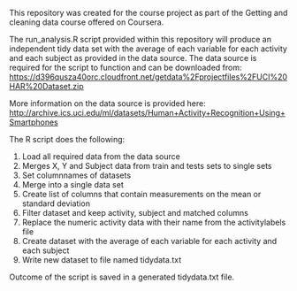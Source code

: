 This repository was created for the course project as part of the Getting and cleaning data course offered on Coursera.

The run_analysis.R script provided within this repository will produce an independent tidy data set with the average of each variable for each activity and each subject as provided in the data source. The data source is required for the script to function and can be downloaded from: https://d396qusza40orc.cloudfront.net/getdata%2Fprojectfiles%2FUCI%20HAR%20Dataset.zip

More information on the data source is provided here: http://archive.ics.uci.edu/ml/datasets/Human+Activity+Recognition+Using+Smartphones

The R script does the following:

1. Load all required data from the data source
2. Merges X, Y and Subject data from train and tests sets to single sets
3. Set columnnames of datasets
4. Merge into a single data set
5. Create list of columns that contain measurements on the mean or standard deviation
6. Filter dataset and keep activity, subject and matched columns
7. Replace the numeric activity data with their name from the activitylabels file
8. Create dataset with the average of each variable for each activity and each subject
9. Write new dataset to file named tidydata.txt

Outcome of the script is saved in a generated tidydata.txt file.